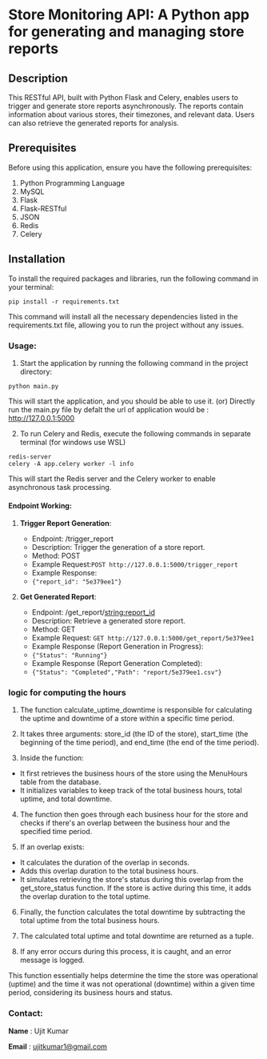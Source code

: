 # Store Monitoring API: A Python app for generating and managing store reports

## Description

This RESTful API, built with Python Flask and Celery, enables users to trigger and generate store reports
asynchronously. The reports contain information about various stores, their timezones, and relevant data. Users can also
retrieve the generated reports for analysis.

## Prerequisites

Before using this application, ensure you have the following prerequisites:

1. Python Programming Language
2. MySQL
3. Flask
4. Flask-RESTful
5. JSON
6. Redis
7. Celery

## Installation

To install the required packages and libraries, run the following command in your terminal:

```
pip install -r requirements.txt
```

This command will install all the necessary dependencies listed in the requirements.txt file, allowing you to run the
project without any issues.

### Usage:

1. Start the application by running the following command in the project directory:

```
python main.py
```

This will start the application, and you should be able to use it. (or) Directly run the main.py file by defalt the url
of application would be : http://127.0.0.1:5000

2. To run Celery and Redis, execute the following commands in separate terminal (for windows use WSL)

```
redis-server
celery -A app.celery worker -l info
```

This will start the Redis server and the Celery worker to enable asynchronous task processing.

#### Endpoint Working:

1. **Trigger Report Generation**:

    - Endpoint: /trigger_report
    - Description: Trigger the generation of a store report.
    - Method: POST
    - Example Request:```POST http://127.0.0.1:5000/trigger_report```
    - Example Response:
    - ```{"report_id": "5e379ee1"}```


2. **Get Generated Report**:

    - Endpoint: /get_report/<string:report_id>
    - Description: Retrieve a generated store report.
    - Method: GET
    - Example Request: ```GET http://127.0.0.1:5000/get_report/5e379ee1```
    - Example Response (Report Generation in Progress):
    - ```{"Status": "Running"}```
    - Example Response (Report Generation Completed):
    - ```{"Status": "Completed","Path": "report/5e379ee1.csv"}```

### logic for computing the hours

1. The function calculate_uptime_downtime is responsible for calculating the uptime and downtime of a store within a
   specific time period.

2. It takes three arguments: store_id (the ID of the store), start_time (the beginning of the time period), and
   end_time (the end of the time period).

3. Inside the function:

- It first retrieves the business hours of the store using the MenuHours table from the database.
- It initializes variables to keep track of the total business hours, total uptime, and total downtime.

4. The function then goes through each business hour for the store and checks if there's an overlap between the business
   hour and the specified time period.

5. If an overlap exists:

- It calculates the duration of the overlap in seconds.
- Adds this overlap duration to the total business hours.
- It simulates retrieving the store's status during this overlap from the get_store_status function. If the store is
  active during this time, it adds the overlap duration to the total uptime.

6. Finally, the function calculates the total downtime by subtracting the total uptime from the total business hours.

7. The calculated total uptime and total downtime are returned as a tuple.

8. If any error occurs during this process, it is caught, and an error message is logged.

This function essentially helps determine the time the store was operational (uptime) and the time it was not
operational (downtime) within a given time period, considering its business hours and status.

### Contact:

**Name** : Ujit Kumar

**Email** : ujitkumar1@gmail.com


